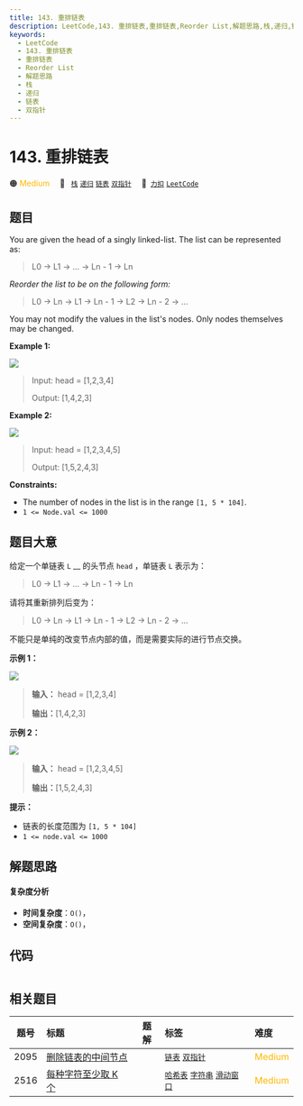 ```yaml
---
title: 143. 重排链表
description: LeetCode,143. 重排链表,重排链表,Reorder List,解题思路,栈,递归,链表,双指针
keywords:
  - LeetCode
  - 143. 重排链表
  - 重排链表
  - Reorder List
  - 解题思路
  - 栈
  - 递归
  - 链表
  - 双指针
---
```


# 143. 重排链表

🟠 <font color=#ffb800>Medium</font>&emsp; 🔖&ensp; [`栈`](/tag/stack.md) [`递归`](/tag/recursion.md) [`链表`](/tag/linked-list.md) [`双指针`](/tag/two-pointers.md)&emsp; 🔗&ensp;[`力扣`](https://leetcode.cn/problems/reorder-list) [`LeetCode`](https://leetcode.com/problems/reorder-list)

## 题目

You are given the head of a singly linked-list. The list can be represented
as:

> 
> 
> 
> 
> 
> L0 -> L1 -> … -> Ln - 1 -> Ln
> 
> 

_Reorder the list to be on the following form:_

> 
> 
> 
> 
> 
> L0 -> Ln -> L1 -> Ln - 1 -> L2 -> Ln - 2 -> …
> 
> 

You may not modify the values in the list's nodes. Only nodes themselves may
be changed.



**Example 1:**

![](https://assets.leetcode.com/uploads/2021/03/04/reorder1linked-list.jpg)

> Input: head = [1,2,3,4]
> 
> Output: [1,4,2,3]

**Example 2:**

![](https://assets.leetcode.com/uploads/2021/03/09/reorder2-linked-list.jpg)

> Input: head = [1,2,3,4,5]
> 
> Output: [1,5,2,4,3]

**Constraints:**

  * The number of nodes in the list is in the range `[1, 5 * 104]`.
  * `1 <= Node.val <= 1000`


## 题目大意

给定一个单链表 `L` __ 的头节点 `head` ，单链表 `L` 表示为：

> 
> 
> 
> 
> 
> L0 → L1 → … → Ln - 1 → Ln
> 
> 

请将其重新排列后变为：

> 
> 
> 
> 
> 
> L0 → Ln → L1 → Ln - 1 → L2 → Ln - 2 → …

不能只是单纯的改变节点内部的值，而是需要实际的进行节点交换。



**示例 1：**

![](https://pic.leetcode-cn.com/1626420311-PkUiGI-image.png)

> 
> 
> 
> 
> 
> **输入：** head = [1,2,3,4]
> 
> **输出：**[1,4,2,3]

**示例 2：**

![](https://pic.leetcode-cn.com/1626420320-YUiulT-image.png)

> 
> 
> 
> 
> 
> **输入：** head = [1,2,3,4,5]
> 
> **输出：**[1,5,2,4,3]



**提示：**

  * 链表的长度范围为 `[1, 5 * 104]`
  * `1 <= node.val <= 1000`


## 解题思路

#### 复杂度分析

- **时间复杂度**：`O()`，
- **空间复杂度**：`O()`，

## 代码

```javascript

```

## 相关题目

<!-- prettier-ignore -->
| 题号 | 标题 | 题解 | 标签 | 难度 |
| :------: | :------ | :------: | :------ | :------ |
| 2095 | [删除链表的中间节点](https://leetcode.com/problems/delete-the-middle-node-of-a-linked-list) |  |  [`链表`](/tag/linked-list.md) [`双指针`](/tag/two-pointers.md) | <font color=#ffb800>Medium</font> |
| 2516 | [每种字符至少取 K 个](https://leetcode.com/problems/take-k-of-each-character-from-left-and-right) |  |  [`哈希表`](/tag/hash-table.md) [`字符串`](/tag/string.md) [`滑动窗口`](/tag/sliding-window.md) | <font color=#ffb800>Medium</font> |